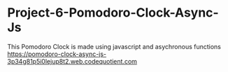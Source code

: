 # Project-6-Pomodoro-Clock-Async-Js
This Pomodoro Clock is made using javascript and asychronous functions
https://pomodoro-clock-async-js-3p34g81p5i0lejup8t2.web.codequotient.com
